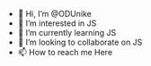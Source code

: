 - 👋 Hi, I’m @ODUnike
- 👀 I’m interested in  JS
- 🌱 I’m currently learning JS
- 💞️ I’m looking to collaborate on JS
- 📫 How to reach me Here

<!---
ODUnike/ODUnike is a ✨ special ✨ repository because its `README.md` (this file) appears on your GitHub profile.
You can click the Preview link to take a look at your changes.
--->
